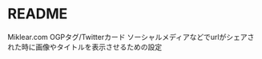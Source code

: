 # README
Miklear.com
OGPタグ/Twitterカード
ソーシャルメディアなどでurlがシェアされた時に画像やタイトルを表示させるための設定
<meta property="og:url" content="ページのURL" />
<meta property="og:title" content="ページのタイトル" />
<meta property="og:type" content="ページのタイプ">
<meta property="og:description" content="記事の抜粋" />
<meta property="og:image" content="画像のURL" />
<meta name="twitter:card" content="カード種類" />
<meta name="twitter:site" content="@Twitterユーザー名" />
<meta property="og:site_name" content="サイト名" />
<meta property="og:locale" content="ja_JP" />
<meta property="fb:app_id" content="appIDを入力" />

